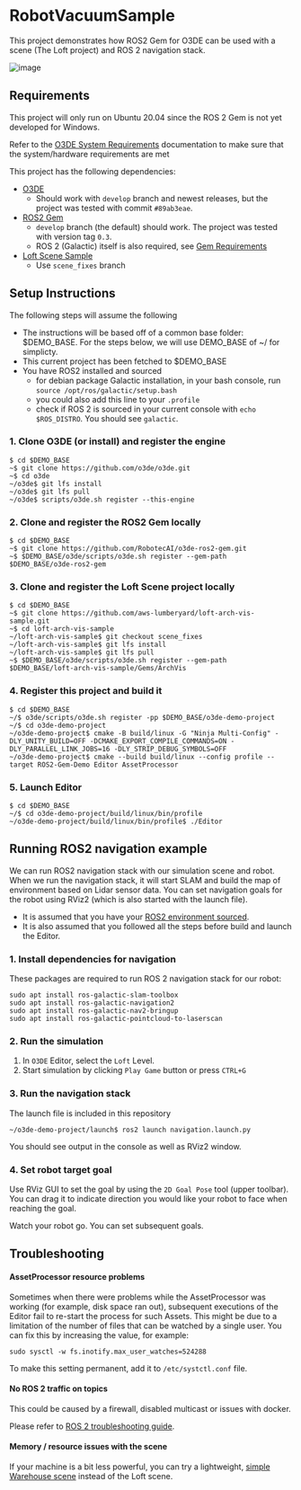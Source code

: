 # RobotVacuumSample

This project demonstrates how ROS2 Gem for O3DE can be used with a scene (The Loft project) and ROS 2 navigation stack.

![image](https://user-images.githubusercontent.com/16702721/174113203-e22cfd37-1bd5-4e42-a543-17b92de96c13.png)

## Requirements

This project will only run on Ubuntu 20.04 since the ROS 2 Gem is not yet developed for Windows. 

Refer to the [O3DE System Requirements](https://www.o3de.org/docs/welcome-guide/requirements/) documentation to make sure that the system/hardware requirements are met

This project has the following dependencies:

- [O3DE](https://github.com/o3de/o3de)
  -  Should work with `develop` branch and newest releases, but the project was tested with commit `#89ab3eae`.
- [ROS2 Gem](https://github.com/RobotecAI/o3de-ros2-gem)
  - `develop` branch (the default) should work. The project was tested with version tag `0.3`.
  - ROS 2 (Galactic) itself is also required, see [Gem Requirements](https://github.com/RobotecAI/o3de-ros2-gem#requirements)  
- [Loft Scene Sample](https://github.com/aws-lumberyard/loft-arch-vis-sample)
  - Use `scene_fixes` branch 


## Setup Instructions

The following steps will assume the following

- The instructions will be based off of a common base folder: $DEMO_BASE. For the steps below, we will use DEMO_BASE of ~/ for simplicty. 
- This current project has been fetched to $DEMO_BASE
- You have ROS2 installed and sourced 
  - for debian package Galactic installation, in your bash console, run `source /opt/ros/galactic/setup.bash`
  - you could also add this line to your `.profile`
  - check if ROS 2 is sourced in your current console with `echo $ROS_DISTRO`. You should see `galactic`.

### 1. Clone O3DE (or install) and register the engine

```
$ cd $DEMO_BASE
~$ git clone https://github.com/o3de/o3de.git
~$ cd o3de
~/o3de$ git lfs install
~/o3de$ git lfs pull
~/o3de$ scripts/o3de.sh register --this-engine
```

### 2. Clone and register the ROS2 Gem locally

```
$ cd $DEMO_BASE
~$ git clone https://github.com/RobotecAI/o3de-ros2-gem.git
~$ $DEMO_BASE/o3de/scripts/o3de.sh register --gem-path $DEMO_BASE/o3de-ros2-gem
```

### 3. Clone and register the Loft Scene project locally

```
$ cd $DEMO_BASE
~$ git clone https://github.com/aws-lumberyard/loft-arch-vis-sample.git
~$ cd loft-arch-vis-sample
~/loft-arch-vis-sample$ git checkout scene_fixes
~/loft-arch-vis-sample$ git lfs install
~/loft-arch-vis-sample$ git lfs pull
~$ $DEMO_BASE/o3de/scripts/o3de.sh register --gem-path $DEMO_BASE/loft-arch-vis-sample/Gems/ArchVis
```

### 4. Register this project and build it

```
$ cd $DEMO_BASE
~/$ o3de/scripts/o3de.sh register -pp $DEMO_BASE/o3de-demo-project
~/$ cd o3de-demo-project
~/o3de-demo-project$ cmake -B build/linux -G "Ninja Multi-Config" -DLY_UNITY_BUILD=OFF -DCMAKE_EXPORT_COMPILE_COMMANDS=ON -DLY_PARALLEL_LINK_JOBS=16 -DLY_STRIP_DEBUG_SYMBOLS=OFF
~/o3de-demo-project$ cmake --build build/linux --config profile --target ROS2-Gem-Demo Editor AssetProcessor
```

### 5. Launch Editor

```
$ cd $DEMO_BASE
~/$ cd o3de-demo-project/build/linux/bin/profile
~/o3de-demo-project/build/linux/bin/profile$ ./Editor
```

## Running ROS2 navigation example

We can run ROS2 navigation stack with our simulation scene and robot. When we run the navigation stack, it will start SLAM and build the map of environment based on Lidar sensor data. You can set navigation goals for the robot using RViz2 (which is also started with the launch file).

- It is assumed that you have your [ROS2 environment sourced](https://docs.ros.org/en/galactic/Tutorials/Configuring-ROS2-Environment.html).
- It is also assumed that you followed all the steps before build and launch the Editor.

### 1. Install dependencies for navigation 

These packages are required to run ROS 2 navigation stack for our robot:

```
sudo apt install ros-galactic-slam-toolbox
sudo apt install ros-galactic-navigation2
sudo apt install ros-galactic-nav2-bringup
sudo apt install ros-galactic-pointcloud-to-laserscan
```

### 2. Run the simulation

1. In `O3DE` Editor, select the `Loft` Level.
1. Start simulation by clicking `Play Game` button or press `CTRL+G`

### 3. Run the navigation stack

The launch file is included in this repository

```
~/o3de-demo-project/launch$ ros2 launch navigation.launch.py
```

You should see output in the console as well as RViz2 window.

### 4. Set robot target goal

Use RViz GUI to set the goal by using the `2D Goal Pose` tool (upper toolbar). 
You can drag it to indicate direction you would like your robot to face when reaching the goal.

Watch your robot go. You can set subsequent goals.

## Troubleshooting

#### AssetProcessor resource problems

Sometimes when there were problems while the AssetProcessor was working (for example, disk space ran out),
subsequent executions of the Editor fail to re-start the process for such Assets. This might be due to a
limitation of the number of files that can be watched by a single user. You can fix this by increasing the
value, for example:

```
sudo sysctl -w fs.inotify.max_user_watches=524288
```

To make this setting permanent, add it to `/etc/systctl.conf` file.

#### No ROS 2 traffic on topics

This could be caused by a firewall, disabled multicast or issues with docker.

Please refer to [ROS 2 troubleshooting guide](https://docs.ros.org/en/galactic/How-To-Guides/Installation-Troubleshooting.html).

#### Memory / resource issues with the scene

If your machine is a bit less powerful, you can try a lightweight, [simple Warehouse scene](https://github.com/RobotecAI/Ros2WarehouseDemo) instead of the Loft scene. 
